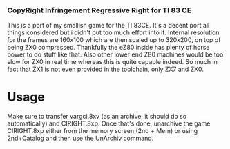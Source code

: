 ### CopyRight Infringement Regressive Right for TI 83 CE

This is a port of my smallish game for the TI 83CE.
It's a decent port all things considered but i didn't put too much effort into it.
Internal resolution for the frames are 160x100 which are then scaled up to 320x200,
on top of being ZX0 compressed.
Thankfully the eZ80 inside has plenty of horse power to do stuff like that.
Also other lower end Z80 machines would be too slow for ZX0 in real time whereas
this is quite capable indeed. 
So much in fact that ZX1 is not even provided in the toolchain, only ZX7 and ZX0.

# Usage

Make sure to transfer vargci.8xv (as an archive, it should do so automatically) and CIRIGHT.8xp.
Once that's done, unarchive the game CIRIGHT.8xp either from the memory screen (2nd + Mem)
or using 2nd+Catalog and then use the UnArchiv command.
